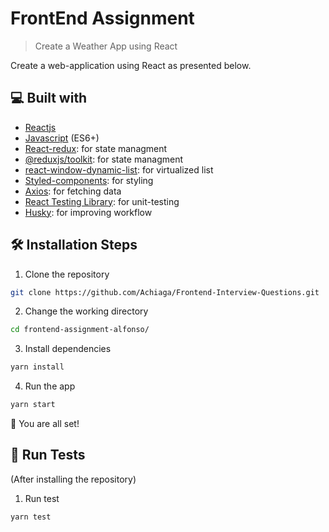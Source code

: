 # FrontEnd Assignment

> Create a Weather App using React

Create a web-application using React as presented below.

## 💻 Built with

- [Reactjs](https://reactjs.org/)
- [Javascript](https://developer.mozilla.org/en-US/docs/Web/JavaScript) (ES6+)
- [React-redux](https://redux.js.org/): for state managment
- [@reduxjs/toolkit](https://redux-toolkit.js.org/): for state managment
- [react-window-dynamic-list](https://github.com/gnir-work/react-window-dynamic-list): for virtualized list
- [Styled-components](https://styled-components.com/): for styling
- [Axios](https://github.com/axios/axios): for fetching data
- [React Testing Library](https://testing-library.com/): for unit-testing
- [Husky](https://typicode.github.io/husky/#/): for improving workflow

## 🛠️ Installation Steps

1. Clone the repository

```bash
git clone https://github.com/Achiaga/Frontend-Interview-Questions.git
```

2. Change the working directory

```bash
cd frontend-assignment-alfonso/
```

3. Install dependencies

```bash
yarn install
```

4. Run the app

```bash
yarn start
```

🌟 You are all set!

## 🧪 Run Tests

(After installing the repository)

1. Run test

```bash
yarn test
```
